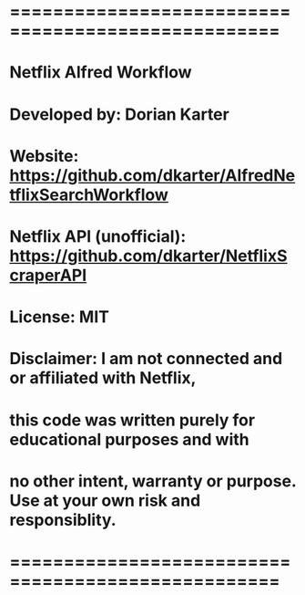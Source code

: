 # ===================================================
# Netflix Alfred Workflow
# Developed by: Dorian Karter
# Website: https://github.com/dkarter/AlfredNetflixSearchWorkflow
# Netflix API (unofficial): https://github.com/dkarter/NetflixScraperAPI
# License: MIT
# Disclaimer: I am not connected and or affiliated with Netflix, 
# this code was written purely for educational purposes and with 
# no other intent, warranty or purpose. Use at your own risk and responsiblity.
# ===================================================


